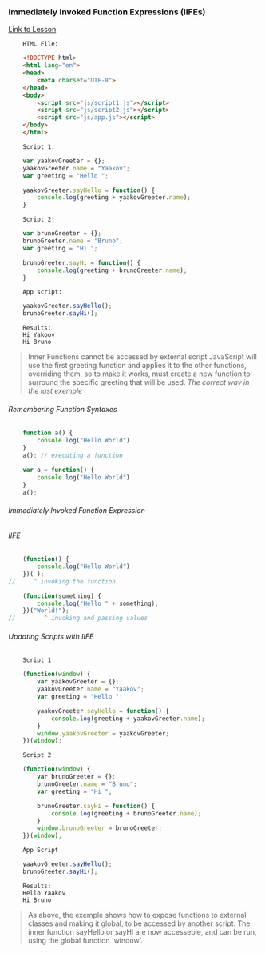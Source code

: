 ### Immediately Invoked Function Expressions (IIFEs)
[Link to Lesson](https://www.coursera.org/learn/html-css-javascript-for-web-developers/lecture/DGFRL/lecture-52-part-2-immediately-invoked-function-expressions-iifes)

        HTML File:
```html 
    <!DOCTYPE html>
    <html lang="en">
    <head>
        <meta charset="UTF-8">
    </head>
    <body>
        <script src="js/script1.js"></script>
        <script src="js/script2.js"></script>
        <script src="js/app.js"></script>
    </body>
    </html>
```
        Script 1:
```js
    var yaakovGreeter = {};
    yaakovGreeter.name = "Yaakov";
    var greeting = "Hello ";

    yaakovGreeter.sayHello = function() {
        console.log(greeting + yaakovGreeter.name);
    }
```

        Script 2:
```js
    var brunoGreeter = {};
    brunoGreeter.name = "Bruno";
    var greeting = "Hi ";

    brunoGreeter.sayHi = function() {
        console.log(greeting + brunoGreeter.name);
    }
``` 
        App script:
```js
    yaakovGreeter.sayHello();
    brunoGreeter.sayHi();

```
        Results:
        Hi Yakoov
        Hi Bruno

> Inner Functions cannot be accessed by external script
> JavaScript will use the first greeting function and applies it to the other functions, overriding them, so to make it works, must create a new function to surround the specific greeting that will be used.
> *The correct way in the last exemple* 

###### Remembering Function Syntaxes
```js
    function a() {
        console.log("Hello World")
    }
    a(); // executing a function
```

```js
    var a = function() {
        console.log("Hello World")
    }
    a(); 
```
###### Immediately Invoked Function Expression
###### IIFE
```js
    (function() {
        console.log("Hello World")
    })( ); 
//     ^ invoking the function 
```

```js
    (function(something) {
        console.log("Hello " + something);
    })("World!");
//        ^ invoking and passing values
```

###### Updating Scripts with IIFE

        Script 1
```js
    (function(window) {
        var yaakovGreeter = {};
        yaakovGreeter.name = "Yaakov";
        var greeting = "Hello ";

        yaakovGreeter.sayHello = function() {
            console.log(greeting + yaakovGreeter.name);
        }
        window.yaakovGreeter = yaakovGreeter;
    })(window);
```
        Script 2
```js
    (function(window) {
        var brunoGreeter = {};
        brunoGreeter.name = "Bruno";
        var greeting = "Hi ";

        brunoGreeter.sayHi = function() {
            console.log(greeting + brunoGreeter.name);
        }
        window.brunoGreeter = brunoGreeter;
    })(window);
```
        App Script
```js
    yaakovGreeter.sayHello();
    brunoGreeter.sayHi();
```

        Results:
        Hello Yaakov
        Hi Bruno

> As above, the exemple shows how to expose functions to external classes and making it global, to be accessed by another script.
> The inner function sayHello or sayHi are now accesseble, and can be run, using the global function 'window'.